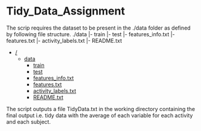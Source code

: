 # Tidy_Data_Assignment

The scrip requires the dataset to be present in the ./data folder as defined by following file structure.
./data
  |- train
  |- test
  |- features_info.txt
  |- features.txt
  |- activity_labels.txt
  |- README.txt
  
 * [/](./tree-md)
   * [data](./dir2)
     * [train](./dir3)
     * [test](./dir3)
     * [features_info.txt](./dir2/file21.ext)
     * [features.txt](./dir2/file22.ext)
     * [activity_labels.txt](./dir2/file23.ext)
     * [README.txt](./dir2/file24.ext)
  
  The script outputs a file TidyData.txt in the working directory containing the final output i.e. tidy data with the average of each variable for each activity and each subject.
  
  
  
  
